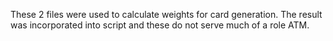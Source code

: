 These 2 files were used to calculate weights for card generation. 
The result was incorporated into script and these do not serve much of a role ATM.